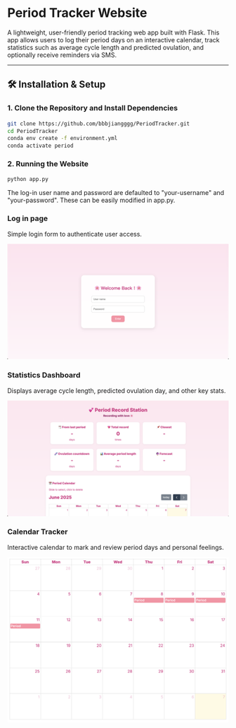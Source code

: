 # Period Tracker Website

A lightweight, user-friendly period tracking web app built with Flask. This app allows users to log their period days on an interactive calendar, track statistics such as average cycle length and predicted ovulation, and optionally receive reminders via SMS.

---

## 🛠️ Installation & Setup

### 1. Clone the Repository and Install Dependencies

```bash
git clone https://github.com/bbbjiangggg/PeriodTracker.git
cd PeriodTracker
conda env create -f environment.yml
conda activate period
```

### 2. Running the Website

```bash
python app.py
```
The log-in user name and password are defaulted to "your-username" and "your-password". These can be easily modified in app.py.

### Log in page
Simple login form to authenticate user access.

![Diagram](Demonstration/ss1.png)

### Statistics Dashboard
Displays average cycle length, predicted ovulation day, and other key stats.

![Diagram](Demonstration/ss2.png)

### Calendar Tracker
Interactive calendar to mark and review period days and personal feelings.

![Diagram](Demonstration/ss3.png)



